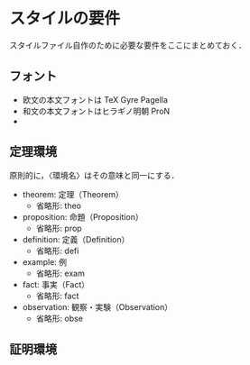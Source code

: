 # スタイルの要件
スタイルファイル自作のために必要な要件をここにまとめておく．

## フォント
- 欧文の本文フォントは TeX Gyre Pagella
- 和文の本文フォントはヒラギノ明朝 ProN
- 

## 定理環境
原則的に，〈環境名〉はその意味と同一にする．
- theorem: 定理（Theorem）
  - 省略形: theo
- proposition: 命題（Proposition）
  - 省略形: prop
- definition: 定義（Definition）
  - 省略形: defi
- example: 例
  - 省略形: exam
- fact: 事実（Fact）
  - 省略形: fact
- observation: 観察・実験（Observation）
  - 省略形: obse

## 証明環境
